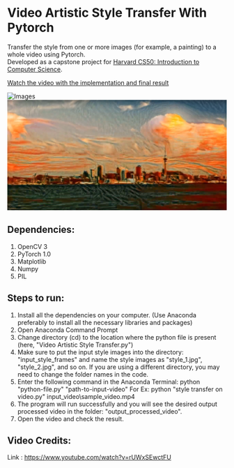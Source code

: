 [//]: # (Image Reference)

[image1]: ./readme_images/images.PNG "Images"
[image2]: ./readme_images/video.PNG "Videos"

# Video Artistic Style Transfer With Pytorch
Transfer the style from one or more images (for example, a painting) to a whole video using Pytorch.  
Developed as a capstone project for [Harvard CS50: Introduction to Computer Science](https://online-learning.harvard.edu/course/cs50-introduction-computer-science).

[Watch the video with the implementation and final result](https://www.youtube.com/watch?v=jqcolu3l644)

![Images][image1]
![Videos][image2]

## Dependencies:
1. OpenCV 3
2. PyTorch 1.0
3. Matplotlib
4. Numpy
5. PIL

## Steps to run:
1. Install all the dependencies on your computer. (Use Anaconda preferably to install all the necessary libraries and packages)
2. Open Anaconda Command Prompt
3. Change directory (cd) to the location where the python file is present (here, "Video Artistic Style Transfer.py")
4. Make sure to put the input style images into the directory: "input_style_frames" and name the style images as "style_1.jpg", "style_2.jpg", and so on. If you are using a different directory, you may need to change the folder names in the code.
5. Enter the following command in the Anaconda Terminal: python "python-file.py" "path-to-input-video"
  For Ex: python "style transfer on video.py" input_video\sample_video.mp4
6. The program will run successfully and you will see the desired output processed video in the folder: "output_processed_video".
7. Open the video and check the result.

## Video Credits:
Link : https://www.youtube.com/watch?v=rUWxSEwctFU
